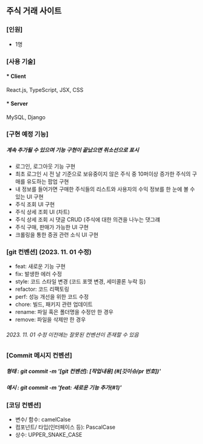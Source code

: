 ## 주식 거래 사이트

### [인원]
- 1명

### [사용 기술]

#### * Client
React.js, TypeScript, JSX, CSS

#### * Server
MySQL, Django

### [구현 예정 기능]
##### 계속 추가될 수 있으며 기능 구현이 끝났으면 취소선으로 표시

- 로그인, 로그아웃 기능 구현
- 최초 로그인 시 전 날 기준으로 보유중이지 않은 주식 중 10퍼이상 증가한 주식의 구매를 유도하는 팝업 구현
- 내 정보를 들어가면 구매한 주식들의 리스트와 사용자의 수익 정보를 한 눈에 볼 수 있는 UI 구현
- 주식 조회 UI 구현
- 주식 상세 조회 UI (차트)
- 주식 상세 조회 시 댓글 CRUD (주식에 대한 의견을 나누는 댓그럐 
- 주식 구매, 판매가 가능한 UI 구현
- 크롤링을 통한 증권 관련 소식 UI 구현

### [git 컨벤션] (2023. 11. 01 수정)
- feat: 새로운 기능 구현
- fix: 발생한 에러 수정
- style: 코드 스타일 변경 (코드 포맷 변경, 세미콜론 누락 등)
- refactor: 코드 리팩토링
- perf: 성능 개선을 위한 코드 수정
- chore: 빌드, 패키지 관련 업데이트
- rename: 파일 혹은 폴더명을 수정만 한 경우
- remove: 파일을 삭제만 한 경우
###### 2023. 11. 01 수정 이전에는 잘못된 컨벤션이 존재할 수 있음

   
### [Commit 메시지 컨벤션]
##### 형태 : git commit -m '[git 컨벤션]: [작업내용] (#[깃이슈/pr 번호])'
##### 예시 : git commit -m 'feat: 새로운 기능 추가(#1)'
   
### [코딩 컨벤션]
- 변수/ 함수: camelCalse
- 컴포넌트/ 타입(인터페이스 등): PascalCase
- 상수: UPPER_SNAKE_CASE
